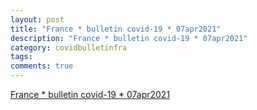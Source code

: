 ```yaml
---
layout: post
title: "France * bulletin covid-19 * 07apr2021"
description: "France * bulletin covid-19 * 07apr2021"
category: covidbulletinfra
tags: 
comments: true
---
```


[France * bulletin covid-19 * 07apr2021](https://bit.ly/fra-c19-bulletin)
